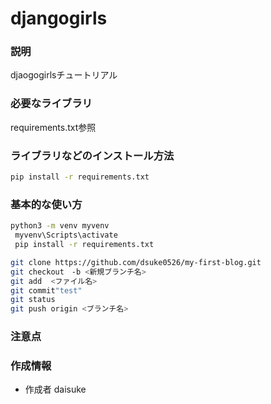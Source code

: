 # djangogirls

### 説明
djaogogirlsチュートリアル
### 必要なライブラリ
requirements.txt参照

### ライブラリなどのインストール方法
 
```bash
pip install -r requirements.txt
```

### 基本的な使い方
```bash
python3 -m venv myvenv
 myvenv\Scripts\activate
 pip install -r requirements.txt

git clone https://github.com/dsuke0526/my-first-blog.git
git checkout　-b <新規ブランチ名>
git add  <ファイル名>
git commit"test"
git status
git push origin <ブランチ名>
```

### 注意点

### 作成情報
* 作成者 daisuke





